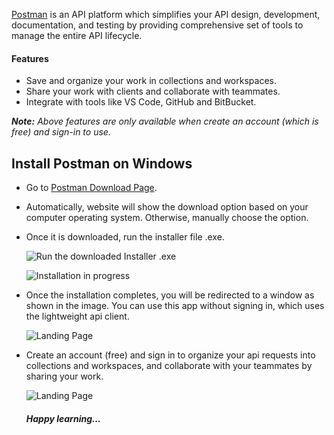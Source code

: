 <a target="_blank" rel="noopener" href="https://www.postman.com/">Postman</a> is an API platform which simplifies your API design, development, documentation, and testing by providing comprehensive set of tools to manage the entire API lifecycle.

#### Features
- Save and organize your work in collections and workspaces.
- Share your work with clients and collaborate with teammates.
- Integrate with tools like VS Code, GitHub and BitBucket.

***Note:** Above features are only available when create an account (which is free) and sign-in to use.*


## Install Postman on Windows
-   Go to <a target="_blank" rel="noopener" href="https://www.postman.com/downloads/">Postman Download Page</a>.
-   Automatically, website will show the download option based on your computer operating system. Otherwise, manually choose the option.
- Once it is downloaded, run the installer file .exe.

    ![Run the downloaded Installer .exe](/blog/assets/img/1-run-Installer-file.png)

    ![Installation in progress](/blog/assets/img/2-installation-progress.png)
    
- Once the installation completes, you will be redirected to a window as shown in the image. You can use this app without signing in, which uses the lightweight api client.

   ![Landing Page](/blog/assets/img/3-landing-page.png)

- Create an account (free) and sign in to organize your api requests into collections and workspaces, and collaborate with your teammates by sharing your work.
 
  ![Landing Page](/blog/assets/img/4-signed-in.png)

  ##### Happy learning...